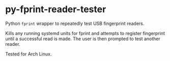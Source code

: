 # py-fprint-reader-tester
Python `fprint` wrapper to repeatedly test USB fingerprint readers. 

Kills any running systemd units for fprint and attempts to register fingerprint until a successful read is made. The user is then prompted to test another reader.

Tested for Arch Linux.